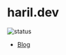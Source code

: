 # haril.dev

![status](https://github.com/songkg7/songkg7.github.io/actions/workflows/build-and-deploy.yaml/badge.svg)

- [Blog](https://github.com/songkg7/songkg7.github.io/tree/main/blog)

